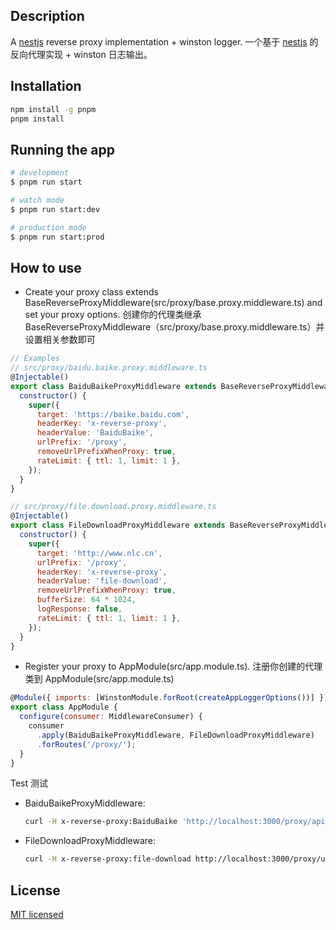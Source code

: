 ## Description

A [nestjs](https://docs.nestjs.com/) reverse proxy implementation + winston logger.
一个基于 [nestjs](https://docs.nestjs.com/) 的反向代理实现 + winston 日志输出。

## Installation

```bash
npm install -g pnpm
pnpm install
```

## Running the app

```bash
# development
$ pnpm run start

# watch mode
$ pnpm run start:dev

# production mode
$ pnpm run start:prod
```

## How to use

- Create your proxy class extends BaseReverseProxyMiddleware(src/proxy/base.proxy.middleware.ts) and set your proxy options. 创建你的代理类继承 BaseReverseProxyMiddleware（src/proxy/base.proxy.middleware.ts）并设置相关参数即可

```javascript
// Examples
// src/proxy/baidu.baike.proxy.middleware.ts
@Injectable()
export class BaiduBaikeProxyMiddleware extends BaseReverseProxyMiddleware {
  constructor() {
    super({
      target: 'https://baike.baidu.com',
      headerKey: 'x-reverse-proxy',
      headerValue: 'BaiduBaike',
      urlPrefix: '/proxy',
      removeUrlPrefixWhenProxy: true,
      rateLimit: { ttl: 1, limit: 1 },
    });
  }
}

// src/proxy/file.download.proxy.middleware.ts
@Injectable()
export class FileDownloadProxyMiddleware extends BaseReverseProxyMiddleware {
  constructor() {
    super({
      target: 'http://www.nlc.cn',
      urlPrefix: '/proxy',
      headerKey: 'x-reverse-proxy',
      headerValue: 'file-download',
      removeUrlPrefixWhenProxy: true,
      bufferSize: 64 * 1024,
      logResponse: false,
      rateLimit: { ttl: 1, limit: 1 },
    });
  }
}
```

- Register your proxy to AppModule(src/app.module.ts). 注册你创建的代理类到  AppModule(src/app.module.ts)
  
```javascript
@Module({ imports: [WinstonModule.forRoot(createAppLoggerOptions())] })
export class AppModule {
  configure(consumer: MiddlewareConsumer) {
    consumer
      .apply(BaiduBaikeProxyMiddleware, FileDownloadProxyMiddleware)
      .forRoutes('/proxy/');
  }
}
```

Test 测试

- BaiduBaikeProxyMiddleware:

  ```bash
  curl -H x-reverse-proxy:BaiduBaike 'http://localhost:3000/proxy/api/openapi/BaikeLemmaCardApi?scope=103&format=json&appid=379020&bk_key=test&bk_length=600'
  ```

- FileDownloadProxyMiddleware:

  ```bash
  curl -H x-reverse-proxy:file-download http://localhost:3000/proxy/upload/img/2023-02-15/931a96c3.jpeg > file.jpeg
  ```

## License

[MIT licensed](LICENSE)
